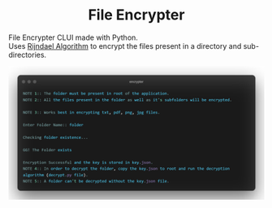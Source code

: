 <h1 align = "center">File Encrypter</h1>

File Encrypter CLUI made with Python. \
Uses [Rijndael Algorithm](https://en.wikipedia.org/wiki/Advanced_Encryption_Standard) to encrypt the files present in a directory and sub-directories.

<p align = "center">
  <img alt="encrypter cmd line" src="assets\encrypter.png">
</p>
